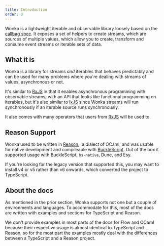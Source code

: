 ```yaml
---
title: Introduction
order: 0
---
```


Wonka is a lightweight iterable and observable library loosely based on
the [callbag spec](https://github.com/callbag/callbag). It exposes a set of helpers to create
streams,
which are sources of multiple values, which allow you to create, transform
and consume event streams or iterable sets of data.

## What it is

Wonka is a library for streams _and_ iterables that behaves predictably
and can be used for many problems where you're dealing with streams of
values, asynchronous or not.

It's similar to [RxJS](https://github.com/ReactiveX/rxjs) in that it enables asynchronous
programming with
observable streams, with an API that looks like functional programming on
iterables, but it's also similar to [IxJS](https://github.com/ReactiveX/IxJS) since Wonka streams
will run
synchronously if an iterable source runs synchronously.

It also comes with many operators that users from [RxJS](https://github.com/ReactiveX/rxjs) will be
used to.

## Reason Support

Wonka used to be written in [Reason](https://reasonml.github.io/),, a dialect of OCaml, and was
usable
for native development and compileable with [BuckleScript](https://bucklescript.github.io).
Out of the box it supported usage with BuckleScript, `bs-native`, Dune, and Esy.

If you're looking for the legacy version that supported this, you may want to install v4 or v5
rather
than v6 onwards, which converted the project to TypeScript.

## About the docs

As mentioned in the prior section, Wonka supports not one but a couple of
environments and languages. To accommodate for this, most of the docs
are written with examples and sections for TypeScript and Reason.

We don't provide examples in most parts of the docs for Flow and OCaml because
their respective usage is almost identical to TypeScript and Reason, so for
the most part the examples mostly deal with the differences between a
TypeScript and a Reason project.
